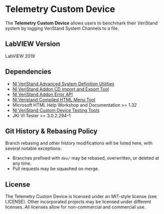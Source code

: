 # Telemetry Custom Device

The **Telemetry Custom Device** allows users to benchmark their VeriStand system by logging VeriStand System Channels to a file.

## LabVIEW Version

LabVIEW 2019

## Dependencies

- [NI VeriStand Advanced System Definition Utilities](https://github.com/ni/niveristand-custom-device-development-tools)
- [NI VeriStand Addon CD Import and Export Tool](https://github.com/ni/niveristand-custom-device-development-tools)
- [NI VeriStand Addon Error API](https://github.com/ni/niveristand-custom-device-development-tools)
- [NI Veristand Compiled HTML Menu Tool](https://github.com/ni/niveristand-custom-device-development-tools)
- Microsoft HTML Help Workshop and Documentation >= 1.32
- [NI VeriStand Custom Device Testing Tools](https://github.com/ni/niveristand-custom-device-testing-tools)
- JKI VI Tester >= 3.0.2.294-1

## Git History & Rebasing Policy

Branch rebasing and other history modifications will be listed here, with several notable exceptions:
- Branches prefixed with `dev/` may be rebased, overwritten, or deleted at any time.
- Pull requests may be squashed on merge.

## License

The Telemetry Custom Device is licensed under an MIT-style license (see LICENSE). Other incorporated projects may be licensed under different licenses. All licenses allow for non-commercial and commercial use.
